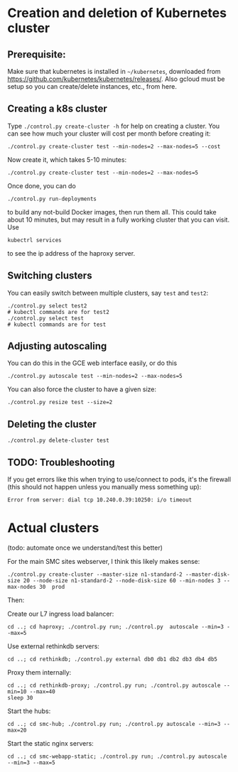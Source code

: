# Creation and deletion of Kubernetes cluster

## Prerequisite:

Make sure that kubernetes is installed in `~/kubernetes`, downloaded from https://github.com/kubernetes/kubernetes/releases/.  Also gcloud must be setup so you can create/delete instances, etc., from here.

## Creating a k8s cluster

Type `./control.py create-cluster -h` for help on creating a cluster.  You can see how much
your cluster will cost per month before creating it:

    ./control.py create-cluster test --min-nodes=2 --max-nodes=5 --cost

Now create it, which takes 5-10 minutes:

    ./control.py create-cluster test --min-nodes=2 --max-nodes=5

Once done, you can do

    ./control.py run-deployments

to build any not-build Docker images, then run them all.  This could take about 10 minutes, but may result in a fully working cluster that you can visit.  Use

    kubectrl services

to see the ip address of the haproxy server.

## Switching clusters

You can easily switch between multiple clusters, say `test` and `test2`:

    ./control.py select test2
    # kubectl commands are for test2
    ./control.py select test
    # kubectl commands are for test


## Adjusting autoscaling

You can do this in the GCE web interface easily, or do this

    ./control.py autoscale test --min-nodes=2 --max-nodes=5

You can also force the cluster to have a given size:

    ./control.py resize test --size=2

## Deleting the cluster

    ./control.py delete-cluster test

## TODO: Troubleshooting

If you get errors like this when trying to use/connect to pods, it's the firewall (this should not happen unless you manually mess something up):

    Error from server: dial tcp 10.240.0.39:10250: i/o timeout

# Actual clusters

(todo: automate once we understand/test this better)

For the main SMC sites webserver, I think this likely makes sense:

    ./control.py create-cluster --master-size n1-standard-2 --master-disk-size 20 --node-size n1-standard-2 --node-disk-size 60 --min-nodes 3 --max-nodes 30  prod

Then:

Create our L7 ingress load balancer:

    cd ..; cd haproxy; ./control.py run; ./control.py  autoscale --min=3 --max=5

Use external rethinkdb servers:

    cd ..; cd rethinkdb; ./control.py external db0 db1 db2 db3 db4 db5

Proxy them internally:

    cd ..; cd rethinkdb-proxy; ./control.py run; ./control.py autoscale --min=10 --max=40
    sleep 30

Start the hubs:

    cd ..; cd smc-hub; ./control.py run; ./control.py autoscale --min=3 --max=20

Start the static nginx servers:

    cd ..; cd smc-webapp-static; ./control.py run; ./control.py autoscale --min=3 --max=5




